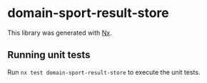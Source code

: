 # domain-sport-result-store

This library was generated with [Nx](https://nx.dev).

## Running unit tests

Run `nx test domain-sport-result-store` to execute the unit tests.
